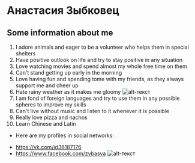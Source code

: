 # Анастасия Зыбковец
## Some information about me
1. I adore animals and eager to be a volunteer who helps them in special shelters
2. Have positive outlook on life and try to stay positive in any situation
3. Love watching movies and spend almost my whole free time on them
4. Can't stand getting up early in the morning 
5. Love having fun and spending tome with my friends, as they always support me and cheer up
6. Hate rainy weather as it makes me gloomy
![alt-текст](http://media.tumblr.com/tumblr_lyzrlu0IcI1r66ca2.gif "Необязательный титул")
7. I am fond of foreign languages and try to use them in any possible spheres to improve my skills
8. Can't live without music and listen to it whenever it is possible
9. Really love pizza and nachos
10. Learn Chinese and Latin
+ Here are my profiles in social networks:  
* <https://vk.com/id36187176>
* <https://www.facebook.com/zybasya>
![alt-текст](https://i.ytimg.com/vi/Py9uWbhA2A8/maxresdefault.jpg "Необязательный титул")
